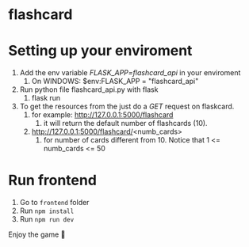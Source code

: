 # flashcard

# Setting up your enviroment
1. Add the env variable *FLASK_APP=flashcard_api* in your enviroment
	1. On WINDOWS: $env:FLASK_APP = "flashcard_api"
2. Run python file flashcard_api.py with flask
	1. flask run
3. To get the resources from the just do a *GET* request on flaskcard.
	1. for example: http://127.0.0.1:5000/flashcard
		1. it will return the default number of flashcards (10).
	2. http://127.0.0.1:5000/flashcard/<numb_cards>
		1. for number of cards different from 10. Notice that 1 <= numb_cards <= 50

# Run frontend
1. Go to `frontend` folder
2. Run `npm install`
3. Run `npm run dev`

Enjoy the game 🙌